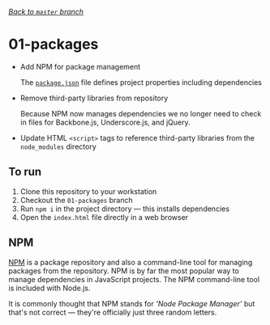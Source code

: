 _[Back to `master` branch](https://github.com/DunedinJS/migrating-to-modern-js)_

# 01-packages

* Add NPM for package management

  The [`package.json`](./package.json) file defines project properties including dependencies

* Remove third-party libraries from repository

  Because NPM now manages dependencies we no longer need to check in files for Backbone.js, Underscore.js, and jQuery.

* Update HTML `<script>` tags to reference third-party libraries from the `node_modules` directory

## To run

1. Clone this repository to your workstation
1. Checkout the `01-packages` branch
1. Run `npm i` in the project directory &mdash; this installs dependencies
1. Open the `index.html` file directly in a web browser

## NPM

[NPM](https://docs.npmjs.com/) is a package repository and also a command-line tool
for managing packages from the repository.
NPM is by far the most popular way to manage dependencies in JavaScript projects.
The NPM command-line tool is included with Node.js.

It is commonly thought that NPM stands for _'Node Package Manager'_ but that's not correct
&mdash; they're officially just three random letters.
